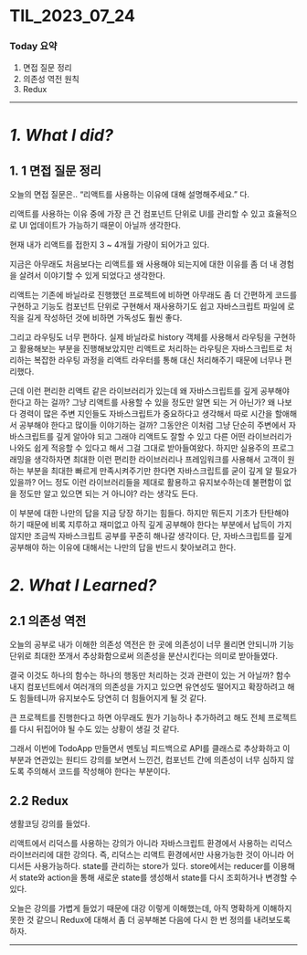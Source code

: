 # TIL_2023_07_24

### Today 요약

1. 면접 질문 정리
2. 의존성 역전 원칙
3. Redux

---

# **_1. What I did?_**

## 1. 1 면접 질문 정리

오늘의 면접 질문은.. “리액트를 사용하는 이유에 대해 설명해주세요.” 다.

리액트를 사용하는 이유 중에 가장 큰 건 컴포넌트 단위로 UI를 관리할 수 있고 효율적으로 UI 업데이트가 가능하기 때문이 아닐까 생각한다.

현재 내가 리액트를 접한지 3 ~ 4개월 가량이 되어가고 있다.

지금은 아무래도 처음보다는 리액트를 왜 사용해야 되는지에 대한 이유를 좀 더 내 경험을 살려서 이야기할 수 있게 되었다고 생각한다.

리액트는 기존에 바닐라로 진행했던 프로젝트에 비하면 아무래도 좀 더 간편하게 코드를 구현하고 기능도 컴포넌트 단위로 구현해서 재사용하기도 쉽고 자바스크립트 파일에 로직을 길게 작성하던 것에 비하면 가독성도 훨씬 좋다.

그리고 라우팅도 너무 편하다. 실제 바닐라로 history 객체를 사용해서 라우팅을 구현하고 활용해보는 부분을 진행해보았지만 리액트로 처리하는 라우팅은 자바스크립트로 처리하는 복잡한 라우팅 과정을 리액트 라우터를 통해 대신 처리해주기 때문에 너무나 편리했다.

근데 이런 편리한 리액트 같은 라이브러리가 있는데 왜 자바스크립트를 깊게 공부해야 한다고 하는 걸까? 그냥 리액트를 사용할 수 있을 정도만 알면 되는 거 아닌가? 왜 나보다 경력이 많은 주변 지인들도 자바스크립트가 중요하다고 생각해서 따로 시간을 할애해서 공부해야 한다고 많이들 이야기하는 걸까? 그동안은 이처럼 그냥 단순히 주변에서 자바스크립트를 깊게 알아야 되고 그래야 리액트도 잘할 수 있고 다른 어떤 라이브러리가 나와도 쉽게 적응할 수 있다고 해서 그걸 그대로 받아들여왔다. 하지만 실용주의 프로그래밍을 생각하자면 최대한 이런 편리한 라이브러리나 프레임워크를 사용해서 고객이 원하는 부분을 최대한 빠르게 만족시켜주기만 한다면 자바스크립트를 굳이 깊게 알 필요가 있을까? 어느 정도 이런 라이브러리들을 제대로 활용하고 유지보수하는데 불편함이 없을 정도만 알고 있으면 되는 거 아니야? 라는 생각도 든다.

이 부분에 대한 나만의 답을 지금 당장 하기는 힘들다. 하지만 뭐든지 기초가 탄탄해야 하기 때문에 비록 지루하고 재미없고 아직 깊게 공부해야 한다는 부분에서 납득이 가지 않지만 조금씩 자바스크립트 공부를 꾸준히 해나갈 생각이다. 단, 자바스크립트를 깊게 공부해야 하는 이유에 대해서는 나만의 답을 반드시 찾아보려고 한다.

# _2. What I Learned?_

## 2.1 의존성 역전

오늘의 공부로 내가 이해한 의존성 역전은 한 곳에 의존성이 너무 몰리면 안되니까 기능 단위로 최대한 쪼개서 추상화함으로써 의존성을 분산시킨다는 의미로 받아들였다.

결국 이것도 하나의 함수는 하나의 행동만 처리하는 것과 관련이 있는 거 아닐까? 함수 내지 컴포넌트에서 여러개의 의존성을 가지고 있으면 유연성도 떨어지고 확장하려고 해도 힘들테니까 유지보수도 당연히 더 힘들어지게 될 것 같다.

큰 프로젝트를 진행한다고 하면 아무래도 뭔가 기능하나 추가하려고 해도 전체 프로젝트를 다시 뒤집어야 될 수도 있는 상황이 생길 것 같다.

그래서 이번에 TodoApp 만들면서 멘토님 피드백으로 API를 클래스로 추상화하고 이 부분과 연관있는 원티드 강의를 보면서 느낀건, 컴포넌트 간에 의존성이 너무 심하지 않도록 주의해서 코드를 작성해야 한다는 부분이다.

## 2.2 Redux

생활코딩 강의를 들었다.

리액트에서 리덕스를 사용하는 강의가 아니라 자바스크립트 환경에서 사용하는 리덕스 라이브러리에 대한 강의다. 즉, 리덕스는 리액트 환경에서만 사용가능한 것이 아니라 어디서든 사용가능하다. state를 관리하는 store가 있다. store에서는 reducer를 이용해서 state와 action을 통해 새로운 state를 생성해서 state를 다시 조회하거나 변경할 수 있다.

오늘은 강의를 가볍게 들었기 때문에 대강 이렇게 이해했는데, 아직 명확하게 이해하지 못한 것 같으니 Redux에 대해서 좀 더 공부해본 다음에 다시 한 번 정의를 내려보도록 하자.

---
